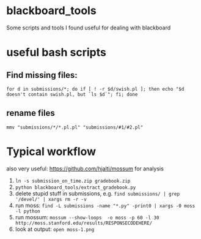 # blackboard_tools

Some scripts and tools I found useful for dealing with blackboard

# useful bash scripts

## Find missing files:

```
for d in submissions/*; do if [ ! -r $d/swish.pl ]; then echo "$d doesn't contain swish.pl, but `ls $d`"; fi; done
```
## rename files

```
mmv "submissions/*/*.pl.pl" "submissions/#1/#2.pl"
```


# Typical workflow

also very useful: https://github.com/hjalti/mossum for analysis

1. `ln -s submission_on_time.zip gradebook.zip`
1. `python blackboard_tools/extract_gradebook.py`
1. delete stupid stuff in submissions, e.g. `find submissions/ | grep '/devel/' | xargs rm -r -v`
1. run moss: `find -L submissions -name "*.py" -print0 | xargs -0 moss -l python`
1. run mossum: `mossum --show-loops  -o moss -p 60 -l 30 http://moss.stanford.edu/results/RESPONSECODEHERE/`
1. look at output: `open moss-1.png`

